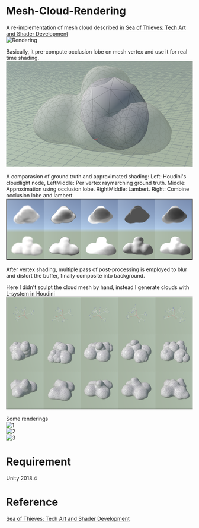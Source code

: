# Mesh-Cloud-Rendering

A re-implementation of mesh cloud described in [Sea of Thieves: Tech Art and Shader Development](https://vimeo.com/326413164)  
![Rendering](/unity/Recordings/image_0000.png) 

Basically, it pre-compute occlusion lobe on mesh vertex and use it for real time shading.   
![Lobe](/unity/Recordings/lobe.png)  

A comparasion of ground truth and approximated shading:
Left: Houdini's cloudlight node, LeftMiddle: Per vertex raymarching ground truth. Middle: Approximation using occlusion lobe. RightMiddle: Lambert. Right: Combine occlusion lobe and lambert.
![Shading](/unity/Recordings/shading.png)  

After vertex shading, multiple pass of post-processing is employed to blur and distort the buffer, finally composite into background.

Here I didn't sculpt the cloud mesh by hand, instead I generate clouds with L-system in Houdini   
![cloud](/unity/Recordings/cloud-gen.png) 

Some renderings    
![1](/unity/Recordings/gif_animation_002.gif)   
![2](/unity/Recordings/gif_animation_003.gif)   
![3](/unity/Recordings/gif_animation_004.gif)   

# Requirement
Unity 2018.4

# Reference
[Sea of Thieves: Tech Art and Shader Development](https://vimeo.com/326413164)  
